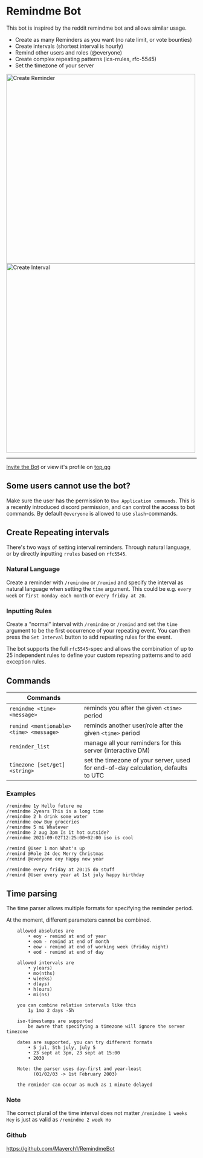 # Remindme Bot

This bot is inspired by the reddit remindme bot and allows similar usage.

* Create as many Reminders as you want (no rate limit, or vote bounties)
* Create intervals (shortest interval is hourly)
* Remind other users and roles (@everyone)
* Create complex repeating patterns (ics-rrules, rfc-5545)
* Set the timezone of your server


<img src="https://imgur.com/1V7Dsh7.gif" alt="Create Reminder" width="500"/>
<img src="https://imgur.com/tXG9Wxa.gif" alt="Create Interval" width="500"/>

---

[Invite the Bot](https://discord.com/api/oauth2/authorize?client_id=831142367397412874&permissions=68608&scope=bot%20applications.commands) or view it's profile on [top.gg](https://top.gg/bot/831142367397412874)


## Some users cannot use the bot?

Make sure the user has the permission to `Use Application commands`.
This is a recently introduced discord permission, and can control the access to bot commands.
By default `@everyone` is allowed to use `slash`-commands.


## Create Repeating intervals

There's two ways of setting interval reminders. Through natural language, or by directly inputting `rrules` based on `rfc5545`.

### Natural Language

Create a reminder with `/remindme` or `/remind` and specify the interval as natural language when setting the `time` argument.
This could be e.g. `every week` or `first monday each month` or `every friday at 20`.

### Inputting Rules

Create a "normal" interval with `/remindme` or `/remind` and set the `time` argument to be the first occurrence of your repeating event.
You can then press the `Set Interval` button to add repeating rules for the event.

The bot supports the full `rfc5545`-spec and allows the combination of up to 25 independent rules to define your custom repeating patterns and to add exception rules.

## Commands

|Commands||
|---|---|
|```remindme <time> <message>```  | reminds you after the given `<time>` period| 
|```remind <mentionable> <time> <message>``` | reminds another user/role after the given `<time>` period|
|```reminder_list``` | manage all your reminders for this server (interactive DM) |
|```timezone [set/get] <string>``` | set the timezone of your server, used for end-of-day calculation, defaults to UTC|


### Examples

```
/remindme 1y Hello future me
/remindme 2years This is a long time
/remindme 2 h drink some water
/remindme eow Buy groceries
/remindme 5 mi Whatever
/remindme 2 aug 3pm Is it hot outside?
/remindme 2021-09-02T12:25:00+02:00 iso is cool

/remind @User 1 mon What's up
/remind @Role 24 dec Merry Christmas
/remind @everyone eoy Happy new year

/remindme every friday at 20:15 do stuff
/remind @User every year at 1st july happy birthday
```

## Time parsing

The time parser allows multiple formats for specifying the reminder period.

At the moment, different parameters cannot be combined.

```
	allowed absolutes are
		• eoy - remind at end of year
		• eom - remind at end of month
		• eow - remind at end of working week (Friday night)
		• eod - remind at end of day
	
	allowed intervals are
		• y(ears)
		• mo(nths)
		• w(eeks)
		• d(ays)
		• h(ours)
		• mi(ns)
	
	you can combine relative intervals like this
		1y 1mo 2 days -5h

	iso-timestamps are supported
		be aware that specifying a timezone will ignore the server timezone
	
	dates are supported, you can try different formats
		• 5 jul, 5th july, july 5
		• 23 sept at 3pm, 23 sept at 15:00
		• 2030

	Note: the parser uses day-first and year-least
	      (01/02/03 -> 1st February 2003)

	the reminder can occur as much as 1 minute delayed
```


### Note
The correct plural of the time interval does not matter
`/remindme 1 weeks Hey` is just as valid as `/remindme 2 week Ho`


### Github
https://github.com/Mayerch1/RemindmeBot
